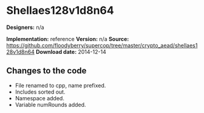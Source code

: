 # Shellaes128v1d8n64

**Designers:** n/a

**Implementation:** reference
**Version:** n/a
**Source:** https://github.com/floodyberry/supercop/tree/master/crypto_aead/shellaes128v1d8n64
**Download date:** 2014-12-14

## Changes to the code

* File renamed to cpp, name prefixed.
* Includes sorted out.
* Namespace added.
* Variable numRounds added.
